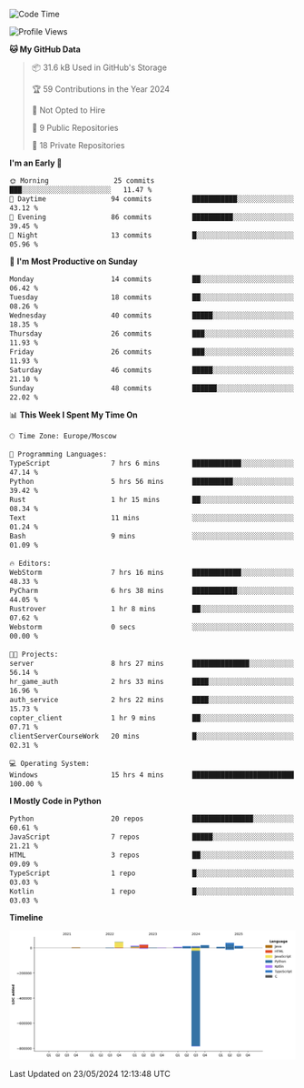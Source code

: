 <!--START_SECTION:waka-->
![Code Time](http://img.shields.io/badge/Code%20Time-341%20hrs%2029%20mins-blue)

![Profile Views](http://img.shields.io/badge/Profile%20Views-0-blue)

**🐱 My GitHub Data** 

> 📦 31.6 kB Used in GitHub's Storage 
 > 
> 🏆 59 Contributions in the Year 2024
 > 
> 🚫 Not Opted to Hire
 > 
> 📜 9 Public Repositories 
 > 
> 🔑 18 Private Repositories 
 > 
**I'm an Early 🐤** 

```text
🌞 Morning                25 commits          ███░░░░░░░░░░░░░░░░░░░░░░   11.47 % 
🌆 Daytime                94 commits          ███████████░░░░░░░░░░░░░░   43.12 % 
🌃 Evening                86 commits          ██████████░░░░░░░░░░░░░░░   39.45 % 
🌙 Night                  13 commits          █░░░░░░░░░░░░░░░░░░░░░░░░   05.96 % 
```
📅 **I'm Most Productive on Sunday** 

```text
Monday                   14 commits          ██░░░░░░░░░░░░░░░░░░░░░░░   06.42 % 
Tuesday                  18 commits          ██░░░░░░░░░░░░░░░░░░░░░░░   08.26 % 
Wednesday                40 commits          █████░░░░░░░░░░░░░░░░░░░░   18.35 % 
Thursday                 26 commits          ███░░░░░░░░░░░░░░░░░░░░░░   11.93 % 
Friday                   26 commits          ███░░░░░░░░░░░░░░░░░░░░░░   11.93 % 
Saturday                 46 commits          █████░░░░░░░░░░░░░░░░░░░░   21.10 % 
Sunday                   48 commits          ██████░░░░░░░░░░░░░░░░░░░   22.02 % 
```


📊 **This Week I Spent My Time On** 

```text
🕑︎ Time Zone: Europe/Moscow

💬 Programming Languages: 
TypeScript               7 hrs 6 mins        ████████████░░░░░░░░░░░░░   47.14 % 
Python                   5 hrs 56 mins       ██████████░░░░░░░░░░░░░░░   39.42 % 
Rust                     1 hr 15 mins        ██░░░░░░░░░░░░░░░░░░░░░░░   08.34 % 
Text                     11 mins             ░░░░░░░░░░░░░░░░░░░░░░░░░   01.24 % 
Bash                     9 mins              ░░░░░░░░░░░░░░░░░░░░░░░░░   01.09 % 

🔥 Editors: 
WebStorm                 7 hrs 16 mins       ████████████░░░░░░░░░░░░░   48.33 % 
PyCharm                  6 hrs 38 mins       ███████████░░░░░░░░░░░░░░   44.05 % 
Rustrover                1 hr 8 mins         ██░░░░░░░░░░░░░░░░░░░░░░░   07.62 % 
Webstorm                 0 secs              ░░░░░░░░░░░░░░░░░░░░░░░░░   00.00 % 

🐱‍💻 Projects: 
server                   8 hrs 27 mins       ██████████████░░░░░░░░░░░   56.14 % 
hr_game_auth             2 hrs 33 mins       ████░░░░░░░░░░░░░░░░░░░░░   16.96 % 
auth_service             2 hrs 22 mins       ████░░░░░░░░░░░░░░░░░░░░░   15.73 % 
copter_client            1 hr 9 mins         ██░░░░░░░░░░░░░░░░░░░░░░░   07.71 % 
clientServerCourseWork   20 mins             █░░░░░░░░░░░░░░░░░░░░░░░░   02.31 % 

💻 Operating System: 
Windows                  15 hrs 4 mins       █████████████████████████   100.00 % 
```

**I Mostly Code in Python** 

```text
Python                   20 repos            ███████████████░░░░░░░░░░   60.61 % 
JavaScript               7 repos             █████░░░░░░░░░░░░░░░░░░░░   21.21 % 
HTML                     3 repos             ██░░░░░░░░░░░░░░░░░░░░░░░   09.09 % 
TypeScript               1 repo              █░░░░░░░░░░░░░░░░░░░░░░░░   03.03 % 
Kotlin                   1 repo              █░░░░░░░░░░░░░░░░░░░░░░░░   03.03 % 
```



**Timeline**

![Lines of Code chart](https://raw.githubusercontent.com/adlemx/adlemx/main/assets/bar_graph.png)


 Last Updated on 23/05/2024 12:13:48 UTC
<!--END_SECTION:waka-->
